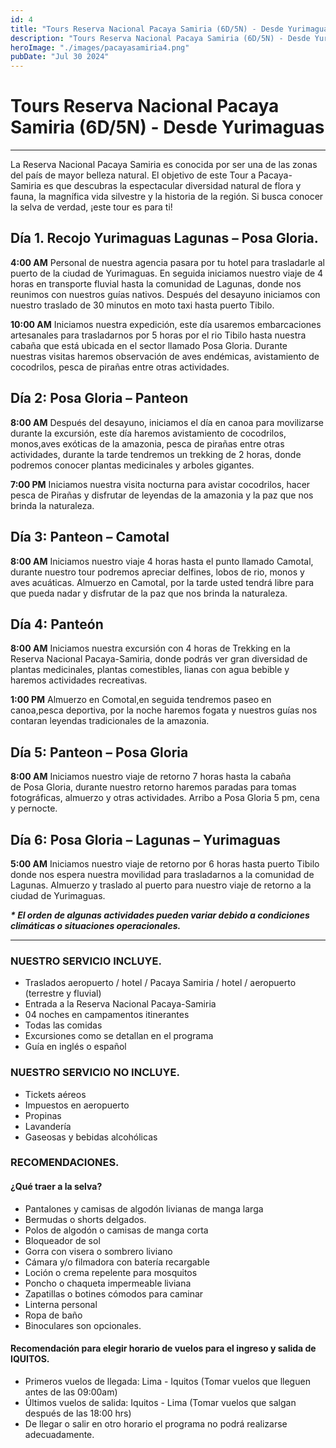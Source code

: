```yaml
---
id: 4
title: "Tours Reserva Nacional Pacaya Samiria (6D/5N) - Desde Yurimaguas"
description: "Tours Reserva Nacional Pacaya Samiria (6D/5N) - Desde Yurimaguas"
heroImage: "./images/pacayasamiria4.png"
pubDate: "Jul 30 2024"
---
```


# Tours Reserva Nacional Pacaya Samiria (6D/5N) - Desde Yurimaguas

---

La Reserva Nacional Pacaya Samiria es conocida por ser una de las zonas del país de mayor belleza natural. El objetivo de este Tour a Pacaya-Samiria es que descubras la espectacular diversidad natural de flora y fauna, la magnífica vida silvestre y la historia de la región. Si busca conocer la selva de verdad, ¡este tour es para ti!

## **Día 1. Recojo Yurimaguas Lagunas – Posa Gloria.**

**4:00 AM** Personal de nuestra agencia pasara por tu hotel para trasladarle al puerto de la ciudad de Yurimaguas. En seguida iniciamos nuestro viaje de 4 horas en transporte fluvial hasta la comunidad de Lagunas, donde nos reunimos con nuestros guías nativos. Después del desayuno iniciamos con nuestro traslado de 30 minutos en moto taxi hasta puerto Tibilo.

**10:00 AM** Iniciamos nuestra expedición, este día usaremos embarcaciones artesanales para trasladarnos por 5 horas por el rio Tibilo hasta nuestra cabaña que está ubicada en el sector llamado Posa Gloria. Durante nuestras visitas haremos observación de aves endémicas, avistamiento de cocodrilos, pesca de pirañas entre otras actividades.

## **Día 2: Posa Gloria – Panteon**

**8:00 AM** Después del desayuno, iniciamos el día en canoa para movilizarse durante la excursión, este día haremos avistamiento de cocodrilos, monos,aves exóticas de la amazonia, pesca de pirañas entre otras actividades, durante la tarde tendremos un trekking de 2 horas, donde podremos conocer plantas medicinales y arboles gigantes.

**7:00 PM** Iniciamos nuestra visita nocturna para avistar cocodrilos, hacer pesca de Pirañas y disfrutar de leyendas de la amazonia y la paz que nos brinda la naturaleza.

## **Día 3: Panteon – Camotal**

**8:00 AM** Iniciamos nuestro viaje 4 horas hasta el punto llamado Camotal, durante nuestro tour podremos apreciar delfines, lobos de rio, monos y aves acuáticas. Almuerzo en Camotal, por la tarde usted tendrá libre para que pueda nadar y disfrutar de la paz que nos brinda la naturaleza.

## **Día 4: Panteón**

**8:00 AM** Iniciamos nuestra excursión con 4 horas de Trekking en la Reserva Nacional Pacaya-Samiria, donde podrás ver gran diversidad de plantas medicinales, plantas comestibles, lianas con agua bebible y haremos actividades recreativas.

**1:00 PM** Almuerzo en Comotal,en seguida tendremos paseo en canoa,pesca deportiva, por la noche haremos fogata y nuestros guías nos contaran leyendas tradicionales de la amazonia.

## **Día 5: Panteon – Posa Gloria**

**8:00 AM** Iniciamos nuestro viaje de retorno 7 horas hasta la cabaña de Posa Gloria, durante nuestro retorno haremos paradas para tomas fotográficas, almuerzo y otras actividades. Arribo a Posa Gloria 5 pm, cena y pernocte.

## **Día 6: Posa Gloria – Lagunas – Yurimaguas**

**5:00 AM** Iniciamos nuestro viaje de retorno por 6 horas hasta puerto Tibilo donde nos espera nuestra movilidad para trasladarnos a la comunidad de Lagunas. Almuerzo y traslado al puerto para nuestro viaje de retorno a la ciudad de Yurimaguas.

**_\* El orden de algunas actividades pueden variar debido a condiciones climáticas o situaciones operacionales._**

---

### **NUESTRO SERVICIO INCLUYE.**

- Traslados aeropuerto / hotel / Pacaya Samiria / hotel / aeropuerto (terrestre y fluvial)
- Entrada a la Reserva Nacional Pacaya-Samiria
- 04 noches en campamentos itinerantes
- Todas las comidas
- Excursiones como se detallan en el programa
- Guía en inglés o español

### **NUESTRO SERVICIO NO INCLUYE.**

- Tickets aéreos
- Impuestos en aeropuerto
- Propinas
- Lavandería
- Gaseosas y bebidas alcohólicas

### **RECOMENDACIONES.**

#### ¿Qué traer a la selva?

- Pantalones y camisas de algodón livianas de manga larga
- Bermudas o shorts delgados.
- Polos de algodón o camisas de manga corta
- Bloqueador de sol
- Gorra con visera o sombrero liviano
- Cámara y/o filmadora con batería recargable
- Loción o crema repelente para mosquitos
- Poncho o chaqueta impermeable liviana
- Zapatillas o botines cómodos para caminar
- Linterna personal
- Ropa de baño
- Binoculares son opcionales.

#### Recomendación para elegir horario de vuelos para el ingreso y salida de IQUITOS.

- Primeros vuelos de llegada: Lima - Iquitos (Tomar vuelos que lleguen antes de las 09:00am)
- Últimos vuelos de salida: Iquitos - Lima (Tomar vuelos que salgan después de las 18:00 hrs)
- De llegar o salir en otro horario el programa no podrá realizarse adecuadamente.
